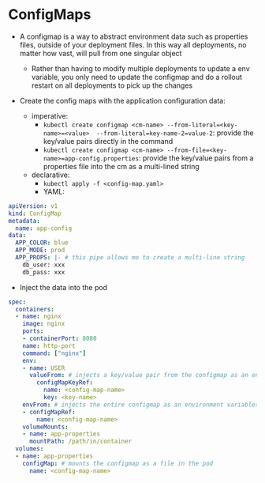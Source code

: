<h1>ConfigMaps</h1>
 
* A configmap is a way to abstract environment data such as properties files, outside of your deployment files. In this way all deployments, no matter how vast, will pull from one singular object
  - Rather than having to modify multiple deployments to update a env variable, you only need to update the configmap and do a rollout restart on all deployments to pick up the changes

* Create the config maps with the application configuration data:
  - imperative: 
    * `kubectl create configmap <cm-name> --from-literal=<key-name>=<value>  --from-literal=key-name-2=value-2`: provide the key/value pairs directly in the command
    * `kubectl create configmap <cm-name> --from-file=<key-name>=app-config.properties`: provide the key/value pairs from a properties file into the cm as a multi-lined string
  - declarative:
    * `kubectl apply -f <config-map.yaml>`
    * YAML:

```yml
apiVersion: v1
kind: ConfigMap
metadata:
  name: app-config
data:
  APP_COLOR: blue
  APP_MODE: prod
  APP_PROPS: |- # this pipe allows me to create a multi-line string
    db_user: xxx
    db_pass: xxx
```

* Inject the data into the pod

```yml
spec:
  containers:
  - name: nginx
    image: nginx
    ports:
    - containerPort: 8080
    name: http-port
    command: ["nginx"]
    env:
    - name: USER
      valueFrom: # injects a key/value pair from the configmap as an environment variable
        configMapKeyRef:
          name: <config-map-name>
          key: <key-name>
    envFrom: # injects the entire configmap as an environment variables
    - configMapRef:
        name: <config-map-name>  
    volumeMounts:
    - name: app-properties
      mountPath: /path/in/container
  volumes:
  - name: app-properties
    configMap: # mounts the configmap as a file in the pod
      name: <config-map-name>
```
